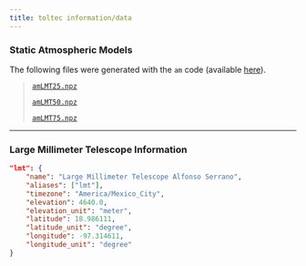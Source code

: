 ```yaml
---
title: toltec information/data
---
```



### Static Atmospheric Models

The following files were generated with the `am` code (available [here](https://www.cfa.harvard.edu/~spaine/am/)).

> [`amLMT25.npz`](data/amLMT25.npz)
>
> [`amLMT50.npz`](data/amLMT50.npz)
>
> [`amLMT75.npz`](data/amLMT75.npz)

---

### Large Millimeter Telescope Information


``` json
"lmt": {
	"name": "Large Millimeter Telescope Alfonso Serrano",
	"aliases": ["lmt"],
	"timezone": "America/Mexico_City",
	"elevation": 4640.0,
	"elevation_unit": "meter",
	"latitude": 18.986111,
	"latitude_unit": "degree",
	"longitude": -97.314611,
	"longitude_unit": "degree"
}
```